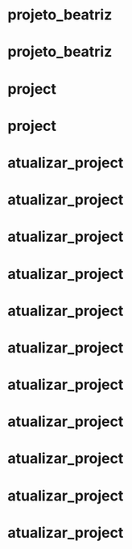 # projeto_beatriz
# projeto_beatriz
# project
# project
# atualizar_project
# atualizar_project
# atualizar_project
# atualizar_project
# atualizar_project
# atualizar_project
# atualizar_project
# atualizar_project
# atualizar_project
# atualizar_project
# atualizar_project
